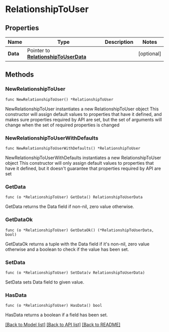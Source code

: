 # RelationshipToUser

## Properties

Name | Type | Description | Notes
------------ | ------------- | ------------- | -------------
**Data** | Pointer to [**RelationshipToUserData**](RelationshipToUserData.md) |  | [optional] 

## Methods

### NewRelationshipToUser

`func NewRelationshipToUser() *RelationshipToUser`

NewRelationshipToUser instantiates a new RelationshipToUser object
This constructor will assign default values to properties that have it defined,
and makes sure properties required by API are set, but the set of arguments
will change when the set of required properties is changed

### NewRelationshipToUserWithDefaults

`func NewRelationshipToUserWithDefaults() *RelationshipToUser`

NewRelationshipToUserWithDefaults instantiates a new RelationshipToUser object
This constructor will only assign default values to properties that have it defined,
but it doesn't guarantee that properties required by API are set

### GetData

`func (o *RelationshipToUser) GetData() RelationshipToUserData`

GetData returns the Data field if non-nil, zero value otherwise.

### GetDataOk

`func (o *RelationshipToUser) GetDataOk() (*RelationshipToUserData, bool)`

GetDataOk returns a tuple with the Data field if it's non-nil, zero value otherwise
and a boolean to check if the value has been set.

### SetData

`func (o *RelationshipToUser) SetData(v RelationshipToUserData)`

SetData sets Data field to given value.

### HasData

`func (o *RelationshipToUser) HasData() bool`

HasData returns a boolean if a field has been set.


[[Back to Model list]](../README.md#documentation-for-models) [[Back to API list]](../README.md#documentation-for-api-endpoints) [[Back to README]](../README.md)


